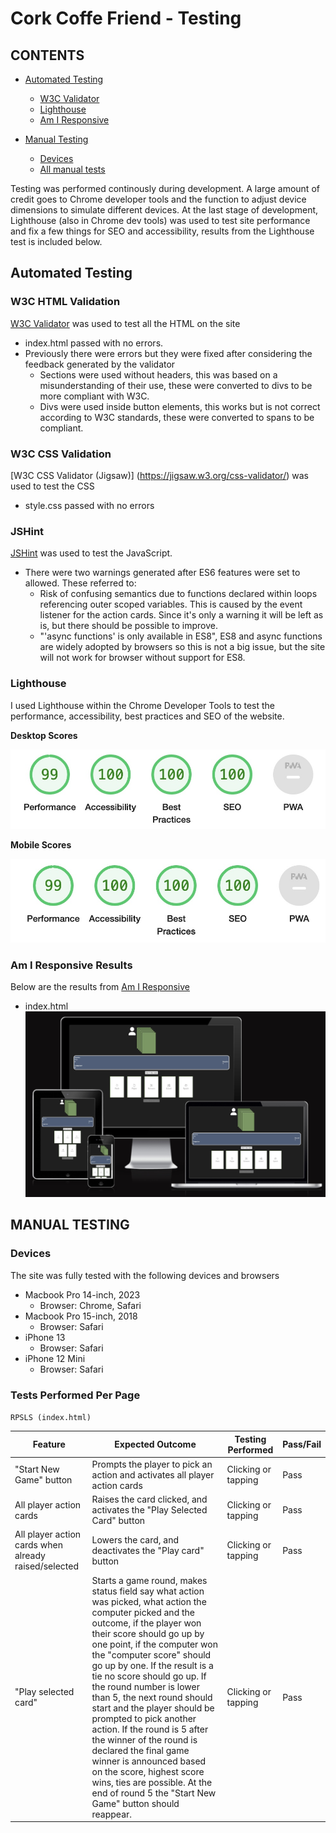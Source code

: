 # Cork Coffe Friend - Testing

## CONTENTS

* [Automated Testing](#Automated-Testing)
  * [W3C Validator](#W3C-HTML-Validation)
  * [Lighthouse](#Lighthouse)
  * [Am I Responsive](#Am-I-Responsive)

* [Manual Testing](#manual-testing)
  * [Devices](#Devices)
  * [All manual tests](#Tests-Performed-Per-Page)


Testing was performed continously during development. A large amount of credit goes to Chrome developer tools and the function to adjust device dimensions to simulate different devices.
At the last stage of development, Lighthouse (also in Chrome dev tools) was used to test site performance and fix a few things for SEO and accessibility, results from the Lighthouse test is included below.

## Automated Testing
### W3C HTML Validation

[W3C Validator](https://validator.w3.org/) was used to test all the HTML on the site

* index.html passed with no errors.
* Previously there were errors but they were fixed after considering the feedback generated by the validator
  * Sections were used without headers, this was based on a misunderstanding of their use, these were converted to divs to be more compliant with W3C.
  * Divs were used inside button elements, this works but is not correct according to W3C standards, these were converted to spans to be compliant.

### W3C CSS Validation

[W3C CSS Validator \(Jigsaw\)] (https://jigsaw.w3.org/css-validator/) was used to test the CSS

* style.css passed with no errors

### JSHint

[JSHint](https://jshint.com/) was used to test the JavaScript.

* There were two warnings generated after ES6 features were set to allowed. These referred to:
  * Risk of confusing semantics due to functions declared within loops referencing outer scoped variables. This is caused by the event listener for the action cards. Since it's only a warning it will be left as is, but there should be possible to improve.
  * "'async functions' is only available in ES8", ES8 and async functions are widely adopted by browsers so this is not a big issue, but the site will not work for browser without support for ES8.

### Lighthouse

I used Lighthouse within the Chrome Developer Tools to test the performance, accessibility, best practices and SEO of the website. 

__Desktop Scores__

![Desktop lighthouse scores](assets/readme/lighthouse-desktop.jpg)

__Mobile Scores__

![Mobile lighthouse scores](assets/readme/lighthouse-mobile.jpg)


### Am I Responsive Results

Below are the results from [Am I Responsive](https://ui.dev/amiresponsive)

* index.html
![Results of https://ui.dev/amiresponsive test for index.html](assets/readme/amiresponsive-screenshot.jpg)

## MANUAL TESTING
### Devices

The site was fully tested with the following devices and browsers

* Macbook Pro 14-inch, 2023
  * Browser: Chrome, Safari
* Macbook Pro 15-inch, 2018
  * Browser: Safari
* iPhone 13
  * Browser: Safari
* iPhone 12 Mini
  * Browser: Safari


### Tests Performed Per Page

`RPSLS (index.html)`

| Feature | Expected Outcome | Testing Performed | Pass/Fail |
| --- | --- | --- | --- |
| "Start New Game" button | Prompts the player to pick an action and activates all player action cards | Clicking or tapping | Pass |
| All player action cards | Raises the card clicked, and activates the "Play Selected Card" button | Clicking or tapping | Pass |
| All player action cards when already raised/selected | Lowers the card, and deactivates the "Play card" button | Clicking or tapping | Pass |
| "Play selected card" | Starts a game round, makes status field say what action was picked, what action the computer picked and the outcome, if the player won their score should go up by one point, if the computer won the "computer score" should go up by one. If the result is a tie no score should go up. If the round number is lower than 5, the next round should start and the player should be prompted to pick another action. If the round is 5 after the winner of the round is declared the final game winner is announced based on the score, highest score wins, ties are possible. At the end of round 5 the "Start New Game" button should reappear. | Clicking or tapping | Pass |